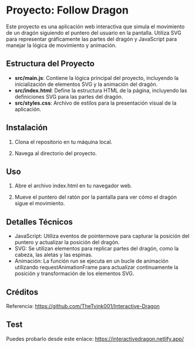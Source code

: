 # Proyecto: Follow Dragon

Este proyecto es una aplicación web interactiva que simula el movimiento de un dragón siguiendo el puntero del usuario en la pantalla. Utiliza SVG para representar gráficamente las partes del dragón y JavaScript para manejar la lógica de movimiento y animación.

## Estructura del Proyecto

- **src/main.js**: Contiene la lógica principal del proyecto, incluyendo la inicialización de elementos SVG y la animación del dragón.
- **src/index.html**: Define la estructura HTML de la página, incluyendo las definiciones SVG para las partes del dragón.
- **src/styles.css**: Archivo de estilos para la presentación visual de la aplicación.

## Instalación

1. Clona el repositorio en tu máquina local.

2. Navega al directorio del proyecto.

## Uso

1. Abre el archivo index.html en tu navegador web.

2. Mueve el puntero del ratón por la pantalla para ver cómo el dragón sigue el movimiento.

## Detalles Técnicos

- JavaScript: Utiliza eventos de pointermove para capturar la posición del puntero y actualizar la posición del dragón.
- SVG: Se utilizan elementos <use> para replicar partes del dragón, como la cabeza, las aletas y las espinas.
- Animación: La función run se ejecuta en un bucle de animación utilizando requestAnimationFrame para actualizar continuamente la posición y transformación de los elementos SVG.

## Créditos

Referencia: https://github.com/TheTvink001/Interactive-Dragon

## Test

Puedes probarlo desde este enlace: https://interactivedragon.netlify.app/
